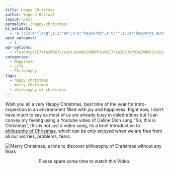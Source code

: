 ```yaml
---
title: Happy Christmas
author: Yogesh Bailwal
layout: post
permalink: /happy-christmas/
ks_metadata:
  - 'a:7:{s:4:"lang";s:2:"en";s:8:"keywords";s:0:"";s:19:"keywords_autoupdate";s:1:"0";s:11:"description";s:0:"";s:22:"description_autoupdate";s:1:"0";s:5:"title";s:0:"";s:6:"robots";s:12:"index,follow";}'
wpsd_autopost:
  - 1
wpr-options:
  - YToxOntpOjE7YToxMDp7czozOiJuaWQiO3M6MToiMSI7czo3OiJzdWJqZWN0IjtzOjA6IiI7czo4OiJ0ZXh0Ym9keSI7czowOiIiO3M6ODoiaHRtbGJvZHkiO3M6MDoiIjtzOjc6ImRpc2FibGUiO2k6MDtzOjE1OiJub2N1c3RvbWl6YXRpb24iO2k6MTtzOjEyOiJub3Bvc3RzZXJpZXMiO2k6MTtzOjEwOiJodG1sZW5hYmxlIjtpOjE7czoxMjoiYXR0YWNoaW1hZ2VzIjtpOjE7czoyMToic2tpcGFjdGl2ZXN1YnNjcmliZXJzIjtpOjE7fX0=
categories:
  - Happiness
  - Life
  - Philosophy
tags:
  - happy christmas
  - merry christmas
  - philosophy of christmas
---
```

Wish you all a very Happy Christmas, best time of the year for intro-inspection in an environment filled with joy and happiness. Right now, I don&#8217;t have much to say as most of us are already busy in celebrations but I can convey my feeling using a Youtube video of Celine Dion sung &#8220;So, this is Christmas&#8221;, this is not just a video song, its a brief introduction to [philosophy of Christmas][1], which can be only enjoyed when we are free from all our worries, problems, fears.

<img class="wp-image-593 alignright" title="happy-christmas" src="http://www.philosophyinlife.info/wp-content/uploads/2011/12/happy-christmas.png" alt="Merry Christmas, a time to discover philosophy of Christmas without any fears" />

<p style="text-align: center;">
  Please spare some time to watch this Video.
</p>

<p style="text-align: center;">
</p>

 [1]: http://www.philosophyinlife.info/happy-christmas/